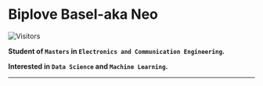 # Biplove Basel-aka Neo #

![Visitors](https://api.visitorbadge.io/api/visitors?path=https%3A%2F%2Fgithub.com%2Fbiplovebasel&label=visits&countColor=%#00FF00&style=plastic)

**Student of `Masters` in `Electronics and Communication Engineering`.**

**Interested in `Data Science` and `Machine Learning`.**

---

